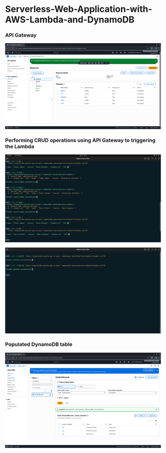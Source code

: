 # Serverless-Web-Application-with-AWS-Lambda-and-DynamoDB

### API Gateway
   ![screenshot](/Screenshots/api_gateway.png)

### Performing CRUD operations using API Gateway to triggering the Lambda
   ![screenshot](/Screenshots/curl_output1.png)

   ![screenshot](/Screenshots/curl_output2.png)

### Populated DynamoDB table
  ![screenshot](/Screenshots/populated_table.png)
